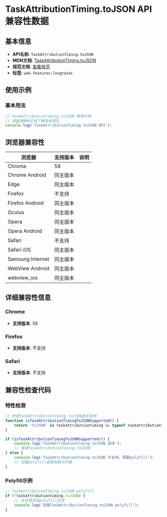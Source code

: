 # TaskAttributionTiming.toJSON API 兼容性数据

## 基本信息

- **API名称**: `TaskAttributionTiming.toJSON`
- **MDN文档**: [TaskAttributionTiming.toJSON](https://developer.mozilla.org/docs/Web/API/TaskAttributionTiming/toJSON)
- **规范文档**: [查看规范](https://w3c.github.io/longtasks/#dom-taskattributiontiming-tojson)
- **标签**: `web-features:longtasks`

## 使用示例

### 基本用法

```javascript
// TaskAttributionTiming.toJSON 使用示例
// 请查阅MDN文档了解具体用法
console.log('TaskAttributionTiming.toJSON API');
```

## 浏览器兼容性

| 浏览器 | 支持版本 | 说明 |
|--------|----------|------|
| Chrome | 58 |  |
| Chrome Android | 同主版本 |  |
| Edge | 同主版本 |  |
| Firefox | 不支持 |  |
| Firefox Android | 同主版本 |  |
| Oculus | 同主版本 |  |
| Opera | 同主版本 |  |
| Opera Android | 同主版本 |  |
| Safari | 不支持 |  |
| Safari iOS | 同主版本 |  |
| Samsung Internet | 同主版本 |  |
| WebView Android | 同主版本 |  |
| webview_ios | 同主版本 |  |

## 详细兼容性信息

### Chrome

- **支持版本**: 58

### Firefox

- **支持版本**: 不支持

### Safari

- **支持版本**: 不支持

## 兼容性检查代码

### 特性检测

```javascript
// 检查TaskAttributionTiming.toJSON是否支持
function isTaskAttributionTimingToJSONSupported() {
    return 'toJSON' in taskattributiontiming && typeof taskattributiontiming.toJSON === 'function';
}

if (isTaskAttributionTimingToJSONSupported()) {
    console.log('TaskAttributionTiming.toJSON 支持');
    // 使用TaskAttributionTiming.toJSON
} else {
    console.log('TaskAttributionTiming.toJSON 不支持，需要polyfill');
    // 加载polyfill或使用替代方案
}
```

### Polyfill示例

```javascript
// TaskAttributionTiming.toJSON polyfill
if (!taskattributiontiming.toJSON) {
    // 在这里添加polyfill实现
    console.log('加载TaskAttributionTiming.toJSON polyfill');
}
```

